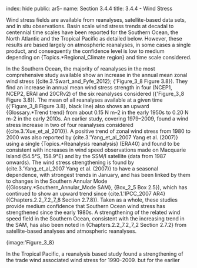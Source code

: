 index: hide
public: ar5-
name: Section 3.4.4
title: 3.4.4 - Wind Stress

Wind stress fields are available from reanalyses, satellite-based data sets, and in situ observations. Basin scale wind stress trends at decadal to centennial time scales have been reported for the Southern Ocean, the North Atlantic and the Tropical Pacific as detailed below. However, these results are based largely on atmospheric reanalyses, in some cases a single product, and consequently the confidence level is low to medium depending on {Topics.*Regional_Climate region} and time scale considered.

In the Southern Ocean, the majority of reanalyses in the most comprehensive study available show an increase in the annual mean zonal wind stress ({cite.3.'Swart_and_Fyfe_2012}; {'Figure_3_8 Figure 3.8}). They find an increase in annual mean wind stress strength in four (NCEP1, NCEP2, ERAI and 20CRv2) of the six reanalyses considered ({'Figure_3_8 Figure 3.8}). The mean of all reanalyses available at a given time ({'Figure_3_8 Figure 3.8}, black line) also shows an upward {Glossary.*Trend trend} from about 0.15 N m–2 in the early 1950s to 0.20 N m–2 in the early 2010s. An earlier study, covering 1979–2009, found a wind stress increase in two of four reanalyses considered ({cite.3.'Xue_et_al_2010}). A positive trend of zonal wind stress from 1980 to 2000 was also reported by {cite.3.'Yang_et_al_2007 Yang et al. (2007)} using a single {Topics.*Reanalysis reanalysis} (ERA40) and found to be consistent with increases in wind speed observations made on Macquarie Island (54.5°S, 158.9°E) and by the SSM/I satellite (data from 1987 onwards). The wind stress strengthening is found by {cite.3.'Yang_et_al_2007 Yang et al. (2007)} to have a seasonal dependence, with strongest trends in January, and has been linked by them to changes in the Southern Annular Mode ({Glossary.*Southern_Annular_Mode SAM}, {Box_2_5 Box 2.5}), which has continued to show an upward trend since {cite.1.'IPCC_2007 AR4} ({Chapters.2.2_7.2_7_8 Section 2.7.8}). Taken as a whole, these studies provide medium confidence that Southern Ocean wind stress has strengthened since the early 1980s. A strengthening of the related wind speed field in the Southern Ocean, consistent with the increasing trend in the SAM, has also been noted in {Chapters.2.2_7.2_7_2 Section 2.7.2} from satellite-based analyses and atmospheric reanalyses.

{image:'Figure_3_8}

In the Tropical Pacific, a reanalysis based study found a strengthening of the trade wind associated wind stress for 1990–2009, but for the earlier period 1959–1989 there is no clear trend ({cite.3.'Merrifield_2011}). Strengthening of the related Tropical Pacific Ocean wind speed field in recent decades is evident in reanalysis and satellite based data sets. Taken together with evidence for rates of {Topics.*Sea_Level sea level} rise in the western Pacific larger than the global mean ({Chapters.3.3_7.3_7_3 Section 3.7.3}) these studies provide medium confidence that Tropical Pacific wind stress has increased since 1990. This increase may be related to the {Glossary.*Pacific_Decadal_Oscillation Pacific Decadal Oscillation} ({cite.3.'Merrifield_et_al_2012}). At centennial time scales, attempts have been made to reconstruct the wind stress field in the Tropical Pacific by making use of the relationship between wind stress and SLP in combination with historic SLP data. {cite.3.'Vecchi_et_al_2006 Vecchi et al. (2006)}, using this approach, found a reduction of 7% in zonal mean wind stress across the Equatorial Pacific from the 1860s to the 1990s and related it to a possible weakening of the tropical Walker circulation. Observations discussed in {Chapters.2.2_7.2_7_5 Section 2.7.5} indicate that this weakening has largely been offset by a stronger Walker circulation since the 1990s.

Changes in winter season wind stress curl over the North Atlantic from 1950 to early 2000s from NCEP1 and ERA40 have leading modes that are highly correlated with the {Glossary.*North_Atlantic_Oscillation NAO} and East Atlantic circulation patterns; each of these patterns demonstrates a trend towards more positive index values superimposed on pronounced decadal variability over the period from the early 1960s to the late 1990s ({cite.3.'Sugimoto_and_Hanawa_2010}). {cite.3.'Wu_et_al_2012 Wu et al. (2012)} find a poleward shift over the past century of the zero wind stress curl line by 2.5° [1.5° to 3.5°] in the North Atlantic and 3.0° [1.6° to 4.4°] in the North Pacific from 20CRv2. Confidence in these results is low as they are based on a single product, 20CRv2 (the only century time scale reanalysis), which may be affected by temporal inhomogeneity in the number of observations assimilated ({cite.3.'Krueger_et_al_2013}).
